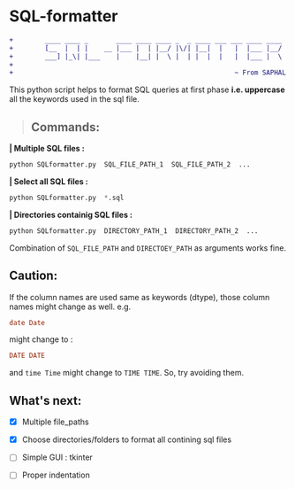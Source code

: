 # SQL-formatter
```diff
+        ____ ____ _       ____ ____ ____ _  _ ____ ___ ___ ____ ____           +
+        [__  |  | |    __ |___ |  | |__/ |\/| |__|  |   |  |___ |__/           +
+        ___] |_\| |___    |    |__| |  \ |  | |  |  |   |  |___ |  \           +
+                                                                               +
+                                                        ~ From SAPHAL          +
```

This python script helps to format SQL queries at first phase **i.e. uppercase** all the keywords used in the sql file.

> ## Commands:

**| Multiple SQL files :**
```python
python SQLformatter.py  SQL_FILE_PATH_1  SQL_FILE_PATH_2  ...
```

**| Select all SQL files :**
```python
python SQLformatter.py  *.sql
```
**| Directories containig SQL files :**
```python
python SQLformatter.py  DIRECTORY_PATH_1  DIRECTORY_PATH_2  ...  
```
Combination of `SQL_FILE_PATH` and `DIRECTOEY_PATH` as arguments works fine.

## Caution:

If the column names are used same as keywords (dtype), those column names might change as well. 
e.g. 
```sql
date Date 
``` 
might change to : 
``` sql 
DATE DATE
```
and `time Time` might change to `TIME TIME`. So, try avoiding them.

## What's next:

- [x]  Multiple file_paths
- [x]  Choose directories/folders to format all contining sql files
- [ ]  Simple GUI : tkinter
- [ ]  Proper indentation

